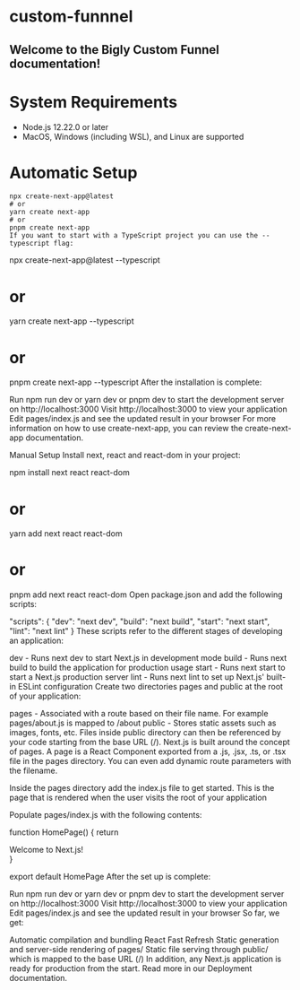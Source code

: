 # custom-funnnel

## Welcome to the Bigly Custom Funnel documentation!

# System Requirements
- Node.js 12.22.0 or later
- MacOS, Windows (including WSL), and Linux are supported

# Automatic Setup

```
npx create-next-app@latest
# or
yarn create next-app
# or
pnpm create next-app
If you want to start with a TypeScript project you can use the --typescript flag:
```

npx create-next-app@latest --typescript
# or
yarn create next-app --typescript
# or
pnpm create next-app --typescript
After the installation is complete:

Run npm run dev or yarn dev or pnpm dev to start the development server on http://localhost:3000
Visit http://localhost:3000 to view your application
Edit pages/index.js and see the updated result in your browser
For more information on how to use create-next-app, you can review the create-next-app documentation.

Manual Setup
Install next, react and react-dom in your project:

npm install next react react-dom
# or
yarn add next react react-dom
# or
pnpm add next react react-dom
Open package.json and add the following scripts:

"scripts": {
  "dev": "next dev",
  "build": "next build",
  "start": "next start",
  "lint": "next lint"
}
These scripts refer to the different stages of developing an application:

dev - Runs next dev to start Next.js in development mode
build - Runs next build to build the application for production usage
start - Runs next start to start a Next.js production server
lint - Runs next lint to set up Next.js' built-in ESLint configuration
Create two directories pages and public at the root of your application:

pages - Associated with a route based on their file name. For example pages/about.js is mapped to /about
public - Stores static assets such as images, fonts, etc. Files inside public directory can then be referenced by your code starting from the base URL (/).
Next.js is built around the concept of pages. A page is a React Component exported from a .js, .jsx, .ts, or .tsx file in the pages directory. You can even add dynamic route parameters with the filename.

Inside the pages directory add the index.js file to get started. This is the page that is rendered when the user visits the root of your application

Populate pages/index.js with the following contents:

function HomePage() {
  return <div>Welcome to Next.js!</div>
}

export default HomePage
After the set up is complete:

Run npm run dev or yarn dev or pnpm dev to start the development server on http://localhost:3000
Visit http://localhost:3000 to view your application
Edit pages/index.js and see the updated result in your browser
So far, we get:

Automatic compilation and bundling
React Fast Refresh
Static generation and server-side rendering of pages/
Static file serving through public/ which is mapped to the base URL (/)
In addition, any Next.js application is ready for production from the start. Read more in our Deployment documentation.


